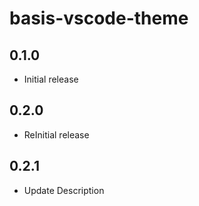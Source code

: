 # basis-vscode-theme

## 0.1.0
- Initial release

## 0.2.0
- ReInitial release

## 0.2.1
- Update Description
